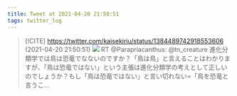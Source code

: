 ```yaml
---
title: Tweet at 2021-04-20 21:50:51
tags: twitter_log
---
```


> [!CITE] https://twitter.com/kaisekiriu/status/1384489742918553606 (2021-04-20 21:50:51)
> ![](https://twitter.com/kaisekiriu/status/1384489742918553606)
> RT @Parapriacanthus: @tn_creature 進化分類学では鳥は恐竜でなないのですか？「鳥は鳥」と言えることはわかりますが、「鳥は恐竜ではない」という主張は進化分類学の考えとして正しいのでしょうか？もし「鳥は恐竜ではない」と言い切れない=「鳥を恐竜と言うこ…
